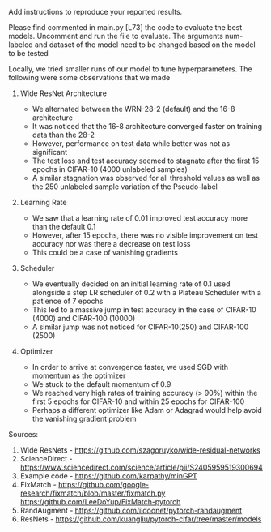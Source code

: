 Add instructions to reproduce your reported results.

Please find commented in main.py [L73] the code to evaluate the best models. Uncomment and run the file to evaluate.
The arguments num-labeled and dataset of the model need to be changed based on the model to be tested

Locally, we tried smaller runs of our model to tune hyperparameters. The following were some observations that we made

1. Wide ResNet Architecture
    - We alternated between the WRN-28-2 (default) and the 16-8 architecture
    - It was noticed that the 16-8 architecture converged faster on training data than the 28-2
    - However, performance on test data while better was not as significant
    - The test loss and test accuracy seemed to stagnate after the first 15 epochs in CIFAR-10 (4000 unlabeled samples)
    - A similar stagnation was observed for all threshold values as well as the 250 unlabeled sample variation of the Pseudo-label

2. Learning Rate
    - We saw that a learning rate of 0.01 improved test accuracy more than the default 0.1
    - However, after 15 epochs, there was no visible improvement on test accuracy nor was there a decrease on test loss
    - This could be a case of vanishing gradients
 
3. Scheduler
    - We eventually decided on an initial learning rate of 0.1 used alongside a step LR scheduler of 0.2 with a Plateau Scheduler with a patience of 7 epochs
    - This led to a massive jump in test accuracy in the case of CIFAR-10 (4000) and CIFAR-100 (10000)
    - A similar jump was not noticed for CIFAR-10(250) and CIFAR-100 (2500)

4. Optimizer
    - In order to arrive at convergence faster, we used SGD with momentum as the optimizer
    - We stuck to the default momentum of 0.9
    - We reached very high rates of training accuracy (> 90%) within the first 5 epochs for CIFAR-10 and within 25 epochs for CIFAR-100
    - Perhaps a different optimizer like Adam or Adagrad would help avoid the vanishing gradient problem

Sources:
1. Wide ResNets - https://github.com/szagoruyko/wide-residual-networks
2. ScienceDirect - https://www.sciencedirect.com/science/article/pii/S2405959519300694
3. Example code - https://github.com/karpathy/minGPT
4. FixMatch - https://github.com/google-research/fixmatch/blob/master/fixmatch.py
                https://github.com/LeeDoYup/FixMatch-pytorch
6. RandAugment - https://github.com/ildoonet/pytorch-randaugment
7. ResNets - https://github.com/kuangliu/pytorch-cifar/tree/master/models

